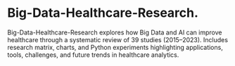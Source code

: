 # Big-Data-Healthcare-Research.
Big-Data-Healthcare-Research explores how Big Data and AI can improve healthcare through a systematic review of 39 studies (2015–2023). Includes research matrix, charts, and Python experiments highlighting applications, tools, challenges, and future trends in healthcare analytics.
